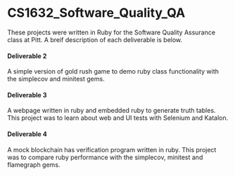 # CS1632_Software_Quality_QA
These projects were written in Ruby for the Software Quality Assurance class at Pitt.  A breif description of each deliverable is below.

#### Deliverable 2
A simple version of gold rush game to demo ruby class functionality with the simplecov and minitest gems.

#### Deliverable 3
A webpage written in ruby and embedded ruby to generate truth tables.  This project was to learn about web and UI tests with Selenium and Katalon.

#### Deliverable 4
A mock blockchain has verification program written in ruby.  This project was to compare ruby performance with the simplecov, minitest and flamegraph gems.